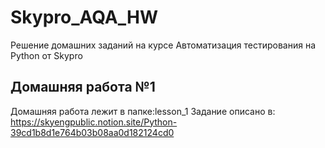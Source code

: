 # Skypro_AQA_HW
Решение домашних заданий на курсе Автоматизация тестирования на Python от Skypro
## Домашняя работа №1
Домашняя работа лежит в папке:lesson_1
Задание описано в: https://skyengpublic.notion.site/Python-39cd1b8d1e764b03b08aa0d182124cd0